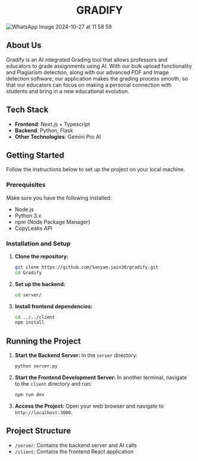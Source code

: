 <h1 align="center">GRADIFY</h1>

![WhatsApp Image 2024-10-27 at 11 58 59](https://github.com/user-attachments/assets/948d4597-1ffb-4f97-924d-63cbc4d49bb5)


## About Us
Gradify is an AI integrated Grading tool that allows professors and educators to grade assignments using AI. With our bulk upload functionality and Plagiarism detection, along with our advanced PDF and Image detection software, our application makes the grading process smooth, so that our educators can focus on making a personal connection with students and bring in a new educational evolution.

## Tech Stack
- **Frontend**: Next.js + Typescript
- **Backend**: Python, Flask
- **Other Technologies**: Gemini Pro AI

## Getting Started

Follow the instructions below to set up the project on your local machine.

### Prerequisites
Make sure you have the following installed:
- Node.js
- Python 3.x
- npm (Node Package Manager)
- CopyLeaks API

### Installation and Setup

1. **Clone the repository:**
   ```bash
   git clone https://github.com/Sanyam-jain30/gradify.git
   cd Gradify
   ```

2. **Set up the backend:**
   ```bash
   cd server/
   ```

3. **Install frontend dependencies:**
   ```bash
   cd ../../client
   npm install
   ```

## Running the Project

1. **Start the Backend Server:**
   In the `server` directory:
   ```bash
   python server.py
   ```

2. **Start the Frontend Development Server:**
   In another terminal, navigate to the `client` directory and run:
   ```bash
   npm run dev
   ```

3. **Access the Project:**
   Open your web browser and navigate to `http://localhost:3000`.

## Project Structure

- `/server`: Contains the backend server and AI calls
- `/client`: Contains the frontend React application

